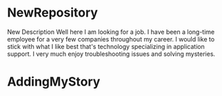 # NewRepository
New Description
Well here I am looking for a job. I have been a long-time employee for a very few companies throughout my career.
I would like to stick with what I like best that's technology specializing in application support.
I very much enjoy troubleshooting issues and solving mysteries.
# AddingMyStory
